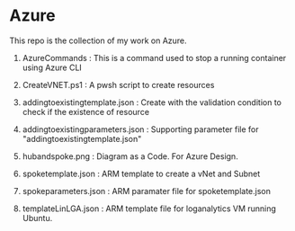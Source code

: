 # Azure

This repo is the collection of my work on Azure.

1. AzureCommands : This is a command used to stop a running container using Azure CLI

2. CreateVNET.ps1 : A pwsh script to create resources

3. addingtoexistingtemplate.json : Create with the validation condition to check if the existence of resource 

4. addingtoexistingparameters.json : Supporting parameter file for "addingtoexistingtemplate.json"

5. hubandspoke.png : Diagram as a Code. For Azure Design.

5. spoketemplate.json : ARM template to create a vNet and Subnet

6. spokeparameters.json : ARM paramater file for spoketemplate.json

7. templateLinLGA.json : ARM template file for loganalytics VM running Ubuntu.
	
